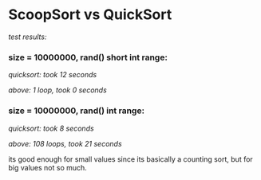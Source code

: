 # ScoopSort vs QuickSort

*test results:*

### size = 10000000, rand() short int range:

*quicksort: took 12 seconds*

*above: 1 loop, took 0 seconds*

### size = 10000000, rand() int range:

*quicksort: took 8 seconds*

*above: 108 loops, took 21 seconds*

its good enough for small values since its basically a counting sort, but for big values not so much.
